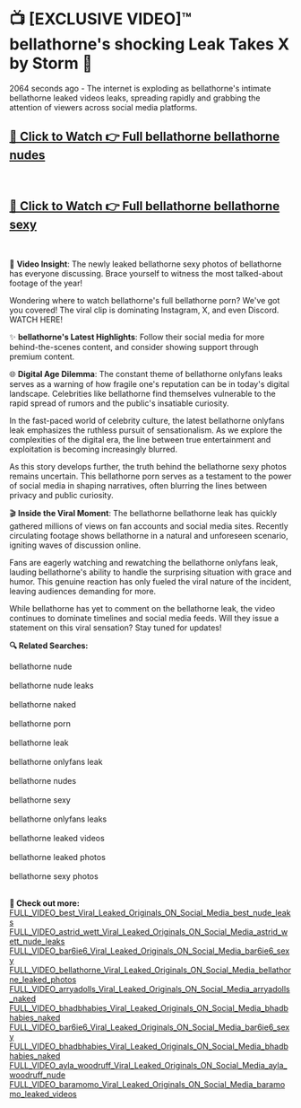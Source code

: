 # 📺 [EXCLUSIVE VIDEO]™ bellathorne's shocking Leak Takes X by Storm 🚀

2064 seconds ago - The internet is exploding as bellathorne's intimate bellathorne leaked videos leaks, spreading rapidly and grabbing the attention of viewers across social media platforms.

<h2><a href="https://github-6l9.pages.dev/link1">🔗 Click to Watch 👉 Full bellathorne bellathorne nudes</a></h2><br>
<h2><a href="https://github-6l9.pages.dev/link2">🔗 Click to Watch 👉 Full bellathorne bellathorne sexy</a></h2><br>

🎥 **Video Insight**: The newly leaked bellathorne sexy photos of bellathorne has everyone discussing. Brace yourself to witness the most talked-about footage of the year!

Wondering where to watch bellathorne's full bellathorne porn? We've got you covered! The viral clip is dominating Instagram, X, and even Discord. WATCH HERE!

✨ **bellathorne's Latest Highlights**: Follow their social media for more behind-the-scenes content, and consider showing support through premium content.

🌐 **Digital Age Dilemma**: The constant theme of bellathorne onlyfans leaks serves as a warning of how fragile one's reputation can be in today's digital landscape. Celebrities like bellathorne find themselves vulnerable to the rapid spread of rumors and the public's insatiable curiosity.

In the fast-paced world of celebrity culture, the latest bellathorne onlyfans leak emphasizes the ruthless pursuit of sensationalism. As we explore the complexities of the digital era, the line between true entertainment and exploitation is becoming increasingly blurred.

As this story develops further, the truth behind the bellathorne sexy photos remains uncertain. This bellathorne porn serves as a testament to the power of social media in shaping narratives, often blurring the lines between privacy and public curiosity.

🎬 **Inside the Viral Moment**: The bellathorne bellathorne leak has quickly gathered millions of views on fan accounts and social media sites. Recently circulating footage shows bellathorne in a natural and unforeseen scenario, igniting waves of discussion online.

Fans are eagerly watching and rewatching the bellathorne onlyfans leak, lauding bellathorne's ability to handle the surprising situation with grace and humor. This genuine reaction has only fueled the viral nature of the incident, leaving audiences demanding for more.

While bellathorne has yet to comment on the bellathorne leak, the video continues to dominate timelines and social media feeds. Will they issue a statement on this viral sensation? Stay tuned for updates!

<strong>🔍 Related Searches:</strong>

bellathorne nude
<br><br>
bellathorne nude leaks
<br><br>
bellathorne naked
<br><br>
bellathorne porn
<br><br>
bellathorne leak
<br><br>
bellathorne onlyfans leak
<br><br>
bellathorne nudes
<br><br>
bellathorne sexy
<br><br>
bellathorne onlyfans leaks
<br><br>
bellathorne leaked videos
<br><br>
bellathorne leaked photos
<br><br>
bellathorne sexy photos
<br><br>



<strong>🔗 Check out more:</strong><br>
<a href="./FULL_VIDEO_best_Viral_Leaked_Originals_ON_Social_Media_best_nude_leaks.md">FULL_VIDEO_best_Viral_Leaked_Originals_ON_Social_Media_best_nude_leaks</a><br>
<a href="./FULL_VIDEO_astrid_wett_Viral_Leaked_Originals_ON_Social_Media_astrid_wett_nude_leaks.md">FULL_VIDEO_astrid_wett_Viral_Leaked_Originals_ON_Social_Media_astrid_wett_nude_leaks</a><br>
<a href="./FULL_VIDEO_bar6ie6_Viral_Leaked_Originals_ON_Social_Media_bar6ie6_sexy.md">FULL_VIDEO_bar6ie6_Viral_Leaked_Originals_ON_Social_Media_bar6ie6_sexy</a><br>
<a href="./FULL_VIDEO_bellathorne_Viral_Leaked_Originals_ON_Social_Media_bellathorne_leaked_photos.md">FULL_VIDEO_bellathorne_Viral_Leaked_Originals_ON_Social_Media_bellathorne_leaked_photos</a><br>
<a href="./FULL_VIDEO_arryadolls_Viral_Leaked_Originals_ON_Social_Media_arryadolls_naked.md">FULL_VIDEO_arryadolls_Viral_Leaked_Originals_ON_Social_Media_arryadolls_naked</a><br>
<a href="./FULL_VIDEO_bhadbhabies_Viral_Leaked_Originals_ON_Social_Media_bhadbhabies_naked.md">FULL_VIDEO_bhadbhabies_Viral_Leaked_Originals_ON_Social_Media_bhadbhabies_naked</a><br>
<a href="./FULL_VIDEO_bar6ie6_Viral_Leaked_Originals_ON_Social_Media_bar6ie6_sexy.md">FULL_VIDEO_bar6ie6_Viral_Leaked_Originals_ON_Social_Media_bar6ie6_sexy</a><br>
<a href="./FULL_VIDEO_bhadbhabies_Viral_Leaked_Originals_ON_Social_Media_bhadbhabies_naked.md">FULL_VIDEO_bhadbhabies_Viral_Leaked_Originals_ON_Social_Media_bhadbhabies_naked</a><br>
<a href="./FULL_VIDEO_ayla_woodruff_Viral_Leaked_Originals_ON_Social_Media_ayla_woodruff_nude.md">FULL_VIDEO_ayla_woodruff_Viral_Leaked_Originals_ON_Social_Media_ayla_woodruff_nude</a><br>
<a href="./FULL_VIDEO_baramomo_Viral_Leaked_Originals_ON_Social_Media_baramomo_leaked_videos.md">FULL_VIDEO_baramomo_Viral_Leaked_Originals_ON_Social_Media_baramomo_leaked_videos</a><br>
